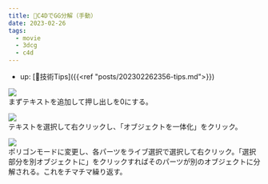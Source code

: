 ```yaml
---
title: 📝C4DでGG分解（手動）
date: 2023-02-26
tags:
  - movie
  - 3dcg
  - c4d
---
```


- up: [📝技術Tips]({{<ref "posts/202302262356-tips.md">}})

![](https://www.alinco.shop/wp-content/uploads/2023/02/スクリーンショット-2023-02-27-090231.png)  
まずテキストを追加して押し出しを0にする。  

![](https://www.alinco.shop/wp-content/uploads/2023/02/スクリーンショット-2023-02-27-090828.png)  
テキストを選択して右クリックし、「オブジェクトを一体化」をクリック。  

![](https://www.alinco.shop/wp-content/uploads/2023/02/スクリーンショット-2023-02-27-091302.png)  
ポリゴンモードに変更し、各パーツをライブ選択で選択して右クリック。「選択部分を別オブジェクトに」をクリックすればそのパーツが別のオブジェクトに分解される。これをチマチマ繰り返す。